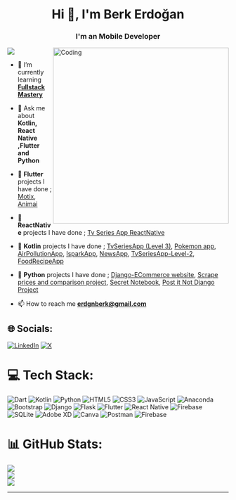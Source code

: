 <h1 align="center">Hi 👋, I'm Berk Erdoğan</h1>
<h3 align="center">I'm an Mobile  Developer </h3>
<img align="right" alt="Coding" width="400" src="https://i.pinimg.com/originals/e4/26/70/e426702edf874b181aced1e2fa5c6cde.gif">


[![](https://visitcount.itsvg.in/api?id=BerkErdgn&icon=0&color=7)](https://visitcount.itsvg.in)

- 🌱 I’m currently learning **[Fullstack Mastery](https://www.techcareer.net/bootcamp/advanced-fullstack-mastery-bootcamp)**

- 💬 Ask me about **Kotlin, React Native ,Flutter  and Python**
  
- 🖤 **Flutter** projects I have done ; [Motix](https://github.com/BerkErdgn/MotiX), [Animai](https://github.com/BerkErdgn/animai_app)

- 🖤 **ReactNative** projects I have done ; [Tv Series App ReactNative](https://github.com/BerkErdgn/TvSeriesAppReactNative)

- 🖤 **Kotlin** projects I have done ; [TvSeriesApp (Level 3)](https://github.com/BerkErdgn/TvSeriesApp-Level-3), [Pokemon app](https://github.com/BerkErdgn/pokemon-app), [AirPollutionApp](https://github.com/BerkErdgn/AirPollutionApp), [IsparkApp](https://github.com/BerkErdgn/IsparkApp), [NewsApp](https://github.com/BerkErdgn/NewsApp), [TvSeriesApp-Level-2](https://github.com/BerkErdgn/TvSeriesApp-Level-2), [FoodRecipeApp](https://github.com/BerkErdgn/FoodRecipeApp)

- 🖤 **Python** projects I have done  ; [Django-ECommerce website](https://github.com/BerkErdgn/Django-ECommerce-website), [Scrape prices and comparison project](https://github.com/BerkErdgn/Scrape-prices-and-comparison-project), [Secret Notebook](https://github.com/BerkErdgn/ScretNotebook-fourth-assignment-100-Day-Programming-Camp), [Post it Not Django Project](https://github.com/BerkErdgn/Post-it-Not-Django-Project)

- 📫 How to reach me **erdgnberk@gmail.com**


## 🌐 Socials:
[![LinkedIn](https://img.shields.io/badge/LinkedIn-%230077B5.svg?logo=linkedin&logoColor=white)](https://linkedin.com/in/berkerdoğan) [![X](https://img.shields.io/badge/X-black.svg?logo=X&logoColor=white)](https://x.com/spine_lord) 

# 💻 Tech Stack:
![Dart](https://img.shields.io/badge/dart-%230175C2.svg?style=for-the-badge&logo=dart&logoColor=white) ![Kotlin](https://img.shields.io/badge/kotlin-%237F52FF.svg?style=for-the-badge&logo=kotlin&logoColor=white) ![Python](https://img.shields.io/badge/python-3670A0?style=for-the-badge&logo=python&logoColor=ffdd54) ![HTML5](https://img.shields.io/badge/html5-%23E34F26.svg?style=for-the-badge&logo=html5&logoColor=white) ![CSS3](https://img.shields.io/badge/css3-%231572B6.svg?style=for-the-badge&logo=css3&logoColor=white) ![JavaScript](https://img.shields.io/badge/javascript-%23323330.svg?style=for-the-badge&logo=javascript&logoColor=%23F7DF1E) ![Anaconda](https://img.shields.io/badge/Anaconda-%2344A833.svg?style=for-the-badge&logo=anaconda&logoColor=white) ![Bootstrap](https://img.shields.io/badge/bootstrap-%238511FA.svg?style=for-the-badge&logo=bootstrap&logoColor=white) ![Django](https://img.shields.io/badge/django-%23092E20.svg?style=for-the-badge&logo=django&logoColor=white) ![Flask](https://img.shields.io/badge/flask-%23000.svg?style=for-the-badge&logo=flask&logoColor=white) ![Flutter](https://img.shields.io/badge/Flutter-%2302569B.svg?style=for-the-badge&logo=Flutter&logoColor=white) ![React Native](https://img.shields.io/badge/react_native-%2320232a.svg?style=for-the-badge&logo=react&logoColor=%2361DAFB) ![Firebase](https://img.shields.io/badge/Firebase-039BE5?style=for-the-badge&logo=Firebase&logoColor=white) ![SQLite](https://img.shields.io/badge/sqlite-%2307405e.svg?style=for-the-badge&logo=sqlite&logoColor=white) ![Adobe XD](https://img.shields.io/badge/Adobe%20XD-470137?style=for-the-badge&logo=Adobe%20XD&logoColor=#FF61F6) ![Canva](https://img.shields.io/badge/Canva-%2300C4CC.svg?style=for-the-badge&logo=Canva&logoColor=white) ![Postman](https://img.shields.io/badge/Postman-FF6C37?style=for-the-badge&logo=postman&logoColor=white) ![Firebase](https://img.shields.io/badge/firebase-%23039BE5.svg?style=for-the-badge&logo=firebase)
# 📊 GitHub Stats:
![](https://github-readme-stats.vercel.app/api?username=BerkErdgn&theme=radical&hide_border=true&include_all_commits=true&count_private=false)<br/>
![](https://github-readme-streak-stats.herokuapp.com/?user=BerkErdgn&theme=radical&hide_border=true)<br/>
![](https://github-readme-stats.vercel.app/api/top-langs/?username=BerkErdgn&theme=radical&hide_border=true&include_all_commits=true&count_private=false&layout=compact)





---

